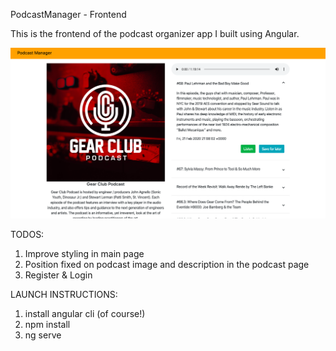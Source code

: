 PodcastManager - Frontend 

This is the frontend of the podcast organizer app I built using Angular.

![](github/preview.png)

TODOS:
  1) Improve styling in main page
  2) Position fixed on podcast image and description in the podcast page
  3) Register & Login

LAUNCH INSTRUCTIONS:
  1) install angular cli (of course!)
  2) npm install
  3) ng serve
  
